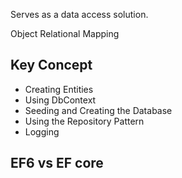 
Serves as a data access solution.

Object Relational Mapping



## Key Concept
- Creating Entities
- Using DbContext
- Seeding and Creating the Database
- Using the Repository Pattern
- Logging



## EF6 vs EF core

